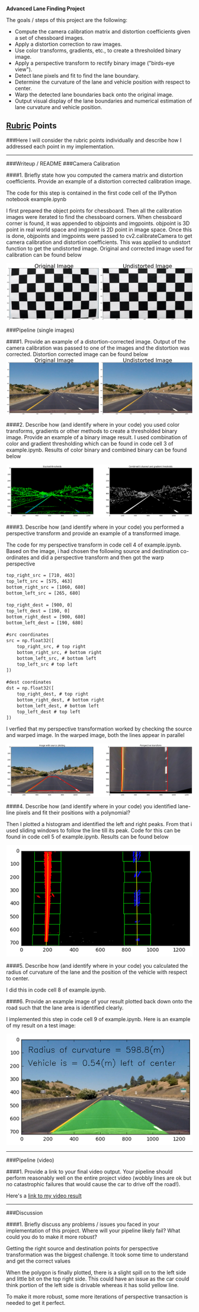 
**Advanced Lane Finding Project**

The goals / steps of this project are the following:

* Compute the camera calibration matrix and distortion coefficients given a set of chessboard images.
* Apply a distortion correction to raw images.
* Use color transforms, gradients, etc., to create a thresholded binary image.
* Apply a perspective transform to rectify binary image ("birds-eye view").
* Detect lane pixels and fit to find the lane boundary.
* Determine the curvature of the lane and vehicle position with respect to center.
* Warp the detected lane boundaries back onto the original image.
* Output visual display of the lane boundaries and numerical estimation of lane curvature and vehicle position.

[//]: # (Image References)

[image1]: ./output_images/orig_chess.png " chess Calibration"
[image2]: ./output_images/unistorted_road.png "Road"
[image3]: ./output_images/color_binary_image.png " Binary Example"
[image4]: ./output_images/image_with_src_polygon.png "Image with source polygon"
[image5]: ./output_images/polynomials.png "Polynomial computation"
[image6]: ./output_images/example_poly_output.png "Filled Polynomial"
[video1]: ./project_video.mp4 "Video"

## [Rubric](https://review.udacity.com/#!/rubrics/571/view) Points
###Here I will consider the rubric points individually and describe how I addressed each point in my implementation.  

---
###Writeup / README
###Camera Calibration

####1. Briefly state how you computed the camera matrix and distortion coefficients. Provide an example of a distortion corrected calibration image.

The code for this step is contained in the first code cell of the IPython notebook  example.ipynb

I first prepared the object points for chessboard. Then all the calibration images were iterated  to find the chessboard corners. When chessboard corner is found, it was appended to objpoints and imgpoints. objpoint is 3D point in real world space and imgpoint is 2D point in image space. Once this is done, objpoints and imgpoints were passed to cv2.calibrateCamera to get camera calibration and distortion coefficients. This was applied to undistort function to get the undistorted image. Original and corrected image used for calibration can be found below

![alt text][image1]

###Pipeline (single images)

####1. Provide an example of a distortion-corrected image.
Output of the camera calibration was passed to one of the images and the distortion was corrected. Distortion corrected image can be found below
![alt text][image2]


####2. Describe how (and identify where in your code) you used color transforms, gradients or other methods to create a thresholded binary image.  Provide an example of a binary image result.
I used combination of color and gradient thresholding which can be found in code cell 3 of example.ipynb. Results of color binary and combined binary can be found below

![alt text][image3]


####3. Describe how (and identify where in your code) you performed a perspective transform and provide an example of a transformed image.

The code for my perspective transform in code cell 4 of example.ipynb.  Based on the image, i had chosen the following source and destination co-ordinates and did a perspective transform and then got the warp perspective
```
top_right_src = [710, 463]
top_left_src = [575, 463]
bottom_right_src = [1060, 680]
bottom_left_src = [265, 680]

top_right_dest = [900, 0]
top_left_dest = [190, 0]
bottom_right_dest = [900, 680]
bottom_left_dest = [190, 680]

#src coordinates
src = np.float32([
    top_right_src, # top right
    bottom_right_src, # bottom right
    bottom_left_src, # bottom left
    top_left_src # top left
])

#dest coordinates
dst = np.float32([
    top_right_dest, # top right
    bottom_right_dest, # bottom right
    bottom_left_dest, # bottom left
    top_left_dest # top left
])
```

I verfied that my perspective transformation worked by checking the source and warped image. In the warped image, both the lines appear in parallel


![alt text][image4]


####4. Describe how (and identify where in your code) you identified lane-line pixels and fit their positions with a polynomial?

Then I plotted a histogram and identified the left and right peaks. From that i used sliding windows to follow the line till its peak. Code for this can be found in code cell 5 of example.ipynb. Results can be found below

![alt text][image5]

####5. Describe how (and identify where in your code) you calculated the radius of curvature of the lane and the position of the vehicle with respect to center.

I did this in  code cell 8 of example.ipynb.

####6. Provide an example image of your result plotted back down onto the road such that the lane area is identified clearly.

I implemented this step in code cell 9 of example.ipynb.  Here is an example of my result on a test image:

![alt text][image6]

---

###Pipeline (video)

####1. Provide a link to your final video output.  Your pipeline should perform reasonably well on the entire project video (wobbly lines are ok but no catastrophic failures that would cause the car to drive off the road!).

Here's a [link to my video result](./final_video.mp4)

---

###Discussion

####1. Briefly discuss any problems / issues you faced in your implementation of this project.  Where will your pipeline likely fail?  What could you do to make it more robust?

Getting the right source and destination points for perspective transformation was the biggest challenge. It took some time to understand and get the correct values

When the polygon is finally plotted, there is a slight spill on to the left side and little bit on the top right side. This could have an issue as the car could think portion of the left side is drivable whereas it has solid yellow line.

To make it more  robust, some more iterations of  perspective transaction is needed to get it perfect.  
